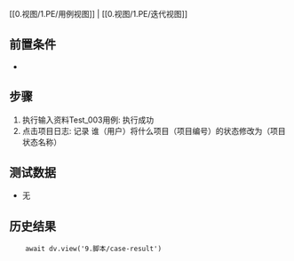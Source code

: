 [[0.视图/1.PE/用例视图]] | [[0.视图/1.PE/迭代视图]]

## 前置条件

- 

## 步骤

1. 执行输入资料Test_003用例: 执行成功
2. 点击项目日志: 记录 谁（用户）将什么项目（项目编号）的状态修改为（项目状态名称）

## 测试数据

- 无

## 历史结果

```dataviewjs
    await dv.view('9.脚本/case-result')
```
